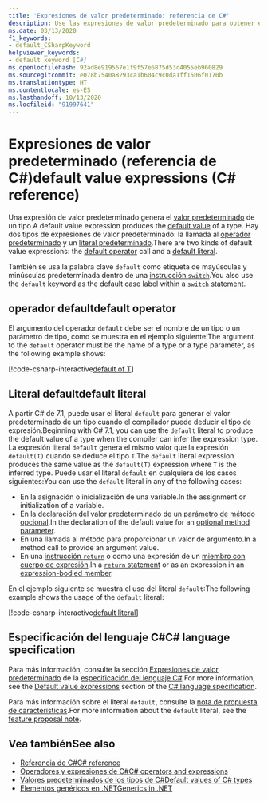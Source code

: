 ```yaml
---
title: 'Expresiones de valor predeterminado: referencia de C#'
description: Use las expresiones de valor predeterminado para obtener el valor predeterminado de un tipo
ms.date: 03/13/2020
f1_keywords:
- default_CSharpKeyword
helpviewer_keywords:
- default keyword [C#]
ms.openlocfilehash: 92ad8e919567e1f9f57e6875d53c4055eb960829
ms.sourcegitcommit: e078b7540a8293ca1b604c9c0da1ff1506f0170b
ms.translationtype: HT
ms.contentlocale: es-ES
ms.lasthandoff: 10/13/2020
ms.locfileid: "91997641"
---
```

# <a name="default-value-expressions-c-reference"></a><span data-ttu-id="1f5ff-103">Expresiones de valor predeterminado (referencia de C#)</span><span class="sxs-lookup"><span data-stu-id="1f5ff-103">default value expressions (C# reference)</span></span>

<span data-ttu-id="1f5ff-104">Una expresión de valor predeterminado genera el [valor predeterminado](../builtin-types/default-values.md) de un tipo.</span><span class="sxs-lookup"><span data-stu-id="1f5ff-104">A default value expression produces the [default value](../builtin-types/default-values.md) of a type.</span></span> <span data-ttu-id="1f5ff-105">Hay dos tipos de expresiones de valor predeterminado: la llamada al [operador predeterminado](#default-operator) y un [literal predeterminado](#default-literal).</span><span class="sxs-lookup"><span data-stu-id="1f5ff-105">There are two kinds of default value expressions: the [default operator](#default-operator) call and a [default literal](#default-literal).</span></span>

<span data-ttu-id="1f5ff-106">También se usa la palabra clave `default` como etiqueta de mayúsculas y minúsculas predeterminada dentro de una [instrucción `switch`](../keywords/switch.md).</span><span class="sxs-lookup"><span data-stu-id="1f5ff-106">You also use the `default` keyword as the default case label within a [`switch` statement](../keywords/switch.md).</span></span>

## <a name="default-operator"></a><span data-ttu-id="1f5ff-107">operador default</span><span class="sxs-lookup"><span data-stu-id="1f5ff-107">default operator</span></span>

<span data-ttu-id="1f5ff-108">El argumento del operador `default` debe ser el nombre de un tipo o un parámetro de tipo, como se muestra en el ejemplo siguiente:</span><span class="sxs-lookup"><span data-stu-id="1f5ff-108">The argument to the `default` operator must be the name of a type or a type parameter, as the following example shows:</span></span>

[!code-csharp-interactive[default of T](snippets/shared/DefaultOperator.cs#WithOperand)]

## <a name="default-literal"></a><span data-ttu-id="1f5ff-109">Literal default</span><span class="sxs-lookup"><span data-stu-id="1f5ff-109">default literal</span></span>

<span data-ttu-id="1f5ff-110">A partir C# de 7.1, puede usar el literal `default` para generar el valor predeterminado de un tipo cuando el compilador puede deducir el tipo de expresión.</span><span class="sxs-lookup"><span data-stu-id="1f5ff-110">Beginning with C# 7.1, you can use the `default` literal to produce the default value of a type when the compiler can infer the expression type.</span></span> <span data-ttu-id="1f5ff-111">La expresión literal `default` genera el mismo valor que la expresión `default(T)` cuando se deduce el tipo `T`.</span><span class="sxs-lookup"><span data-stu-id="1f5ff-111">The `default` literal expression produces the same value as the `default(T)` expression where `T` is the inferred type.</span></span> <span data-ttu-id="1f5ff-112">Puede usar el literal `default` en cualquiera de los casos siguientes:</span><span class="sxs-lookup"><span data-stu-id="1f5ff-112">You can use the `default` literal in any of the following cases:</span></span>

- <span data-ttu-id="1f5ff-113">En la asignación o inicialización de una variable.</span><span class="sxs-lookup"><span data-stu-id="1f5ff-113">In the assignment or initialization of a variable.</span></span>
- <span data-ttu-id="1f5ff-114">En la declaración del valor predeterminado de un [parámetro de método opcional](../../methods.md#optional-parameters-and-arguments).</span><span class="sxs-lookup"><span data-stu-id="1f5ff-114">In the declaration of the default value for an [optional method parameter](../../methods.md#optional-parameters-and-arguments).</span></span>
- <span data-ttu-id="1f5ff-115">En una llamada al método para proporcionar un valor de argumento.</span><span class="sxs-lookup"><span data-stu-id="1f5ff-115">In a method call to provide an argument value.</span></span>
- <span data-ttu-id="1f5ff-116">En una [instrucción `return`](../keywords/return.md) o como una expresión de un [miembro con cuerpo de expresión](../../programming-guide/statements-expressions-operators/expression-bodied-members.md).</span><span class="sxs-lookup"><span data-stu-id="1f5ff-116">In a [`return` statement](../keywords/return.md) or as an expression in an [expression-bodied member](../../programming-guide/statements-expressions-operators/expression-bodied-members.md).</span></span>

<span data-ttu-id="1f5ff-117">En el ejemplo siguiente se muestra el uso del literal `default`:</span><span class="sxs-lookup"><span data-stu-id="1f5ff-117">The following example shows the usage of the `default` literal:</span></span>

[!code-csharp-interactive[default literal](snippets/shared/DefaultOperator.cs#DefaultLiteral)]

## <a name="c-language-specification"></a><span data-ttu-id="1f5ff-118">Especificación del lenguaje C#</span><span class="sxs-lookup"><span data-stu-id="1f5ff-118">C# language specification</span></span>

<span data-ttu-id="1f5ff-119">Para más información, consulte la sección [Expresiones de valor predeterminado](~/_csharplang/spec/expressions.md#default-value-expressions) de la [especificación del lenguaje C#](~/_csharplang/spec/introduction.md).</span><span class="sxs-lookup"><span data-stu-id="1f5ff-119">For more information, see the [Default value expressions](~/_csharplang/spec/expressions.md#default-value-expressions) section of the [C# language specification](~/_csharplang/spec/introduction.md).</span></span>

<span data-ttu-id="1f5ff-120">Para más información sobre el literal `default`, consulte la [nota de propuesta de características](~/_csharplang/proposals/csharp-7.1/target-typed-default.md).</span><span class="sxs-lookup"><span data-stu-id="1f5ff-120">For more information about the `default` literal, see the [feature proposal note](~/_csharplang/proposals/csharp-7.1/target-typed-default.md).</span></span>

## <a name="see-also"></a><span data-ttu-id="1f5ff-121">Vea también</span><span class="sxs-lookup"><span data-stu-id="1f5ff-121">See also</span></span>

- [<span data-ttu-id="1f5ff-122">Referencia de C#</span><span class="sxs-lookup"><span data-stu-id="1f5ff-122">C# reference</span></span>](../index.md)
- [<span data-ttu-id="1f5ff-123">Operadores y expresiones de C#</span><span class="sxs-lookup"><span data-stu-id="1f5ff-123">C# operators and expressions</span></span>](index.md)
- [<span data-ttu-id="1f5ff-124">Valores predeterminados de los tipos de C#</span><span class="sxs-lookup"><span data-stu-id="1f5ff-124">Default values of C# types</span></span>](../builtin-types/default-values.md)
- [<span data-ttu-id="1f5ff-125">Elementos genéricos en .NET</span><span class="sxs-lookup"><span data-stu-id="1f5ff-125">Generics in .NET</span></span>](../../../standard/generics/index.md)
